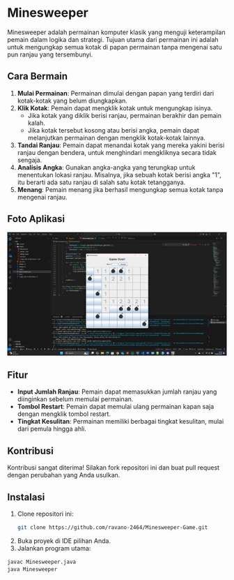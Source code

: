 # Minesweeper

Minesweeper adalah permainan komputer klasik yang menguji keterampilan pemain dalam logika dan strategi. Tujuan utama dari permainan ini adalah untuk mengungkap semua kotak di papan permainan tanpa mengenai satu pun ranjau yang tersembunyi.

## Cara Bermain

1. **Mulai Permainan**: Permainan dimulai dengan papan yang terdiri dari kotak-kotak yang belum diungkapkan.
2. **Klik Kotak**: Pemain dapat mengklik kotak untuk mengungkap isinya.
   - Jika kotak yang diklik berisi ranjau, permainan berakhir dan pemain kalah.
   - Jika kotak tersebut kosong atau berisi angka, pemain dapat melanjutkan permainan dengan mengklik kotak-kotak lainnya.
3. **Tandai Ranjau**: Pemain dapat menandai kotak yang mereka yakini berisi ranjau dengan bendera, untuk menghindari mengkliknya secara tidak sengaja.
4. **Analisis Angka**: Gunakan angka-angka yang terungkap untuk menentukan lokasi ranjau. Misalnya, jika sebuah kotak berisi angka "1", itu berarti ada satu ranjau di salah satu kotak tetangganya.
5. **Menang**: Pemain menang jika berhasil mengungkap semua kotak tanpa mengenai ranjau.

## Foto Aplikasi

![minesweeper-java-demo](/images/Foto-Game-Minesweeper-Java.jpg)

## Fitur

- **Input Jumlah Ranjau**: Pemain dapat memasukkan jumlah ranjau yang diinginkan sebelum memulai permainan.
- **Tombol Restart**: Pemain dapat memulai ulang permainan kapan saja dengan mengklik tombol restart.
- **Tingkat Kesulitan**: Permainan memiliki berbagai tingkat kesulitan, mulai dari pemula hingga ahli.

## Kontribusi

Kontribusi sangat diterima! Silakan fork repositori ini dan buat pull request dengan perubahan yang Anda usulkan.

## Instalasi

1. Clone repositori ini:
   ```bash
   git clone https://github.com/ravano-2464/Minesweeper-Game.git

2. Buka proyek di IDE pilihan Anda.
3. Jalankan program utama:

```bash
javac Minesweeper.java
java Minesweeper